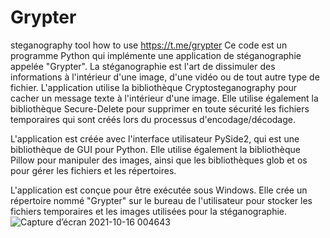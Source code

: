 # Grypter
steganography tool 
how to use https://t.me/grypter
Ce code est un programme Python qui implémente une application de stéganographie appelée "Grypter". La stéganographie est l'art de dissimuler des informations à l'intérieur d'une image, d'une vidéo ou de tout autre type de fichier. L'application utilise la bibliothèque Cryptosteganography pour cacher un message texte à l'intérieur d'une image. Elle utilise également la bibliothèque Secure-Delete pour supprimer en toute sécurité les fichiers temporaires qui sont créés lors du processus d'encodage/décodage.

L'application est créée avec l'interface utilisateur PySide2, qui est une bibliothèque de GUI pour Python. Elle utilise également la bibliothèque Pillow pour manipuler des images, ainsi que les bibliothèques glob et os pour gérer les fichiers et les répertoires.

L'application est conçue pour être exécutée sous Windows. Elle crée un répertoire nommé "Grypter" sur le bureau de l'utilisateur pour stocker les fichiers temporaires et les images utilisées pour la stéganographie.
![Capture d’écran 2021-10-16 004643](https://user-images.githubusercontent.com/85953451/146836860-09df9520-ae3f-49ea-a38f-4ab4dd3e04c7.png)
